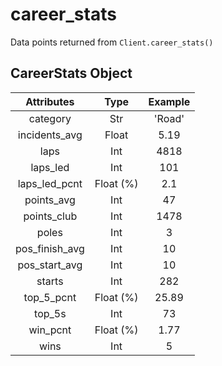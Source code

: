 # career_stats

Data points returned from `Client.career_stats()`

## CareerStats Object

|   Attributes   |   Type    | Example |
| :------------: | :-------: | :-----: |
|    category    |    Str    | 'Road'  |
| incidents_avg  |   Float   |  5.19   |
|      laps      |    Int    |  4818   |
|    laps_led    |    Int    |   101   |
| laps_led_pcnt  | Float (%) |   2.1   |
|   points_avg   |    Int    |   47    |
|  points_club   |    Int    |  1478   |
|     poles      |    Int    |    3    |
| pos_finish_avg |    Int    |   10    |
| pos_start_avg  |    Int    |   10    |
|     starts     |    Int    |   282   |
|   top_5_pcnt   | Float (%) |  25.89  |
|     top_5s     |    Int    |   73    |
|    win_pcnt    | Float (%) |  1.77   |
|      wins      |    Int    |    5    |